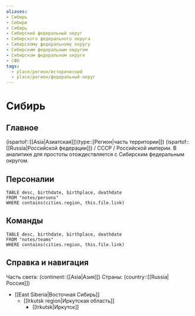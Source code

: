 ```yaml
---
aliases:
- Сибирь
- Сибири
- Сибирь
- Сибирский федеральный округ
- Сибирского федерального округа
- Сибирскому федеральному округу
- Сибирским федеральным округом
- Сибирском федеральном округе
- СФО
tags:
  - place/регион/исторический
  - place/регион/федеральный-округ
---
```

# Сибирь

## Главное

(ispartof::[[Asia|Азиатская]])(type::[Регион|часть территории]]) (ispartof::[[Russia|Российской федерации]]) / СССР / Российской империи. В аналитике для простоты отождествляется с Сибирским федеральным округом.

## Персоналии

```dataview 
TABLE desc, birthdate, birthplace, deathdate
FROM "notes/persons" 
WHERE contains(cities.region, this.file.link)
```

## Команды

```dataview 
TABLE desc, birthdate, birthplace, deathdate
FROM "notes/teams" 
WHERE contains(cities.region, this.file.link)
```

## Справка и навигация

Часть света: (continent::[[Asia|Азия]])
Страны: (country::[[Russia|Россия]])

- [[East Siberia|Восточная Сибирь]]
	- [[Irkutsk region|Иркутская область]]
		- [[Irkutsk|Иркутск]]
